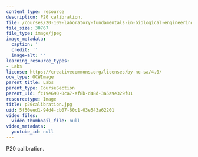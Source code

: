 ```yaml
---
content_type: resource
description: P20 calibration.
file: /courses/20-109-laboratory-fundamentals-in-biological-engineering-fall-2007/5f50eed194d4cb0760c103e543a62201_p20calibration.jpg
file_size: 30767
file_type: image/jpeg
image_metadata:
  caption: ''
  credit: ''
  image-alt: ''
learning_resource_types:
- Labs
license: https://creativecommons.org/licenses/by-nc-sa/4.0/
ocw_type: OCWImage
parent_title: Labs
parent_type: CourseSection
parent_uid: fc19e690-0ca7-af8b-d48d-3a5a9e329f01
resourcetype: Image
title: p20calibration.jpg
uid: 5f50eed1-94d4-cb07-60c1-03e543a62201
video_files:
  video_thumbnail_file: null
video_metadata:
  youtube_id: null
---
```

P20 calibration.